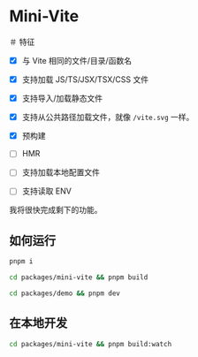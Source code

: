 # Mini-Vite

＃ 特征

- [x] 与 Vite 相同的文件/目录/函数名
- [x] 支持加载 JS/TS/JSX/TSX/CSS 文件
- [x] 支持导入/加载静态文件
- [x] 支持从公共路径加载文件，就像 `/vite.svg` 一样。
- [x] 预构建
- [ ] HMR
- [ ] 支持加载本地配置文件
- [ ] 支持读取 ENV


我将很快完成剩下的功能。

## 如何运行

```bash
pnpm i 

cd packages/mini-vite && pnpm build

cd packages/demo && pnpm dev
```

## 在本地开发

```bash
cd packages/mini-vite && pnpm build:watch
```